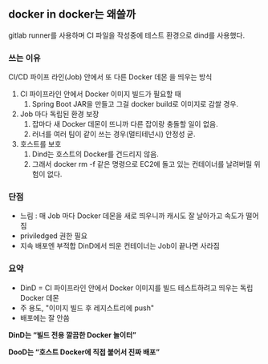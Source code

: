 ## docker in docker는 왜쓸까

gitlab runner를 사용하며 CI 파일을 작성중에 테스트 환경으로 dind를 사용했다.



### 쓰는 이유

CI/CD 파이프 라인(Job) 안에서 또 다른 Docker 데몬 을 띄우는 방식

1. CI 파이프라인 안에서 Docker 이미지 빌드가 필요할 때 
    1. Spring Boot JAR을 만들고 그걸 docker build로 이미지로 감쌀 경우.
2. Job 마다 독립된 환경 보장
   1. 잡마다 새 Docker 데몬이 뜨니까 다른 잡이랑 충돌할 일이 없음.
   2. 러너를 여러 팀이 같이 쓰는 경우(멀티테넌시) 안정성 굳.
3. 호스트를 보호
    1. Dind는 호스트의 Docker를 건드리지 않음.
   2. 그래서 docker rm -f 같은 명령으로 EC2에 돌고 있는 컨테이너를 날려버릴 위험이 없다.

### 단점
* 느림 : 매 Job 마다 Docker 데몬을 새로 띄우니까 캐시도 잘 날아가고 속도가 떨어짐
* priviledged 권한 필요 
* 지속 배포엔 부적합 DinD에서 띄운 컨테이너는 Job이 끝나면 사라짐
### 요약
* DinD = CI 파이프라인 안에서 Docker 이미지를 빌드 테스트하려고 띄우는 독립 Docker 데몬
* 주 용도, "이미지 빌드 후 레지스트리에 push"
* 배포에는 잘 안씀



**DinD는 “빌드 전용 깔끔한 Docker 놀이터”**

**DooD는 “호스트 Docker에 직접 붙어서 진짜 배포”**




